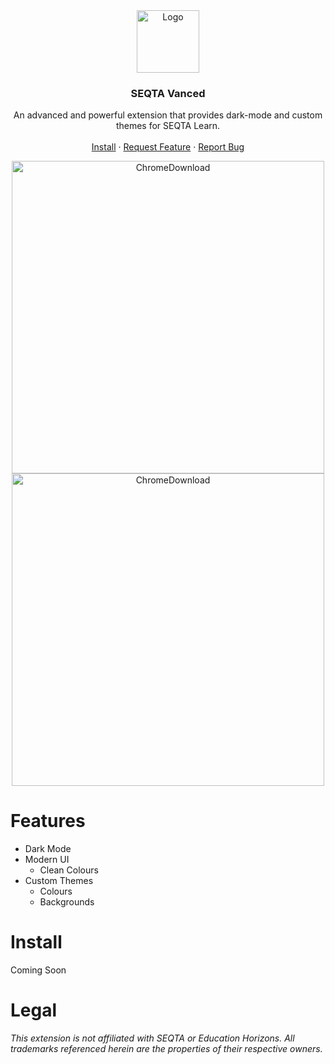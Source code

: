 
<div align="center">

  <a href="https://github.com/fnleaksandinfo/SEQTAVanced">
    <img src="https://github.com/fnleaksandinfo/SEQTAVanced/assets/47879795/2fa92f63-2421-4799-85c6-10cb394fc883" alt="Logo" width="100" height="100">
  </a>

  <h3 align="center">SEQTA Vanced</h3>

  <p align="center">
    An advanced and powerful extension that provides dark-mode and custom themes for SEQTA Learn.
    <br />
    <br />
    <a href="#install">Install</a>
    ·
    <a href="https://github.com/fnleaksandinfo/SEQTAVanced/issues">Request Feature</a>
    ·
    <a href="https://github.com/fnleaksandinfo/SEQTAVanced/issues">Report Bug</a>
  </p>


<p align="center">
  <img src="https://github.com/fnleaksandinfo/SEQTAVanced/assets/47879795/8c4a0e02-f7fb-4ae7-873e-95c94b4b5b6f" alt="ChromeDownload" width="500">
  <img src="https://github.com/fnleaksandinfo/SEQTAVanced/assets/47879795/7b6536c6-2250-4e6d-91ea-94aaa65caf45" alt="ChromeDownload" width="500">
</p>
</div>

# Features
  - Dark Mode
  - Modern UI
    - Clean Colours
  - Custom Themes
    - Colours
    - Backgrounds

# Install
Coming Soon

# Legal
*This extension is not affiliated with SEQTA or Education Horizons. All trademarks referenced herein are the properties of their respective owners.*
